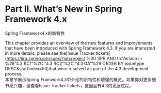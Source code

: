 # Part II. What’s New in Spring Framework 4.x

Spring Framework4.x的新特性

This chapter provides an overview of the new features and improvements that have been introduced with Spring Framework 4.3. If you are interested in more details, please see the[Issue Tracker tickets](https://jira.spring.io/issues/?jql=project %3D SPR AND fixVersion in %28"4.3 RC1"%2C "4.3 RC2"%2C "4.3 GA"%29 ORDER BY issuetype DESC&startIndex=50)that were resolved as part of the 4.3 development process.  
本章节展示Spring Framwork4.3中介绍的新特性和增强的概览。如果你对更多细节感兴趣，请查看Issue Tracker tickets，这里面有4.3的发展过程。

